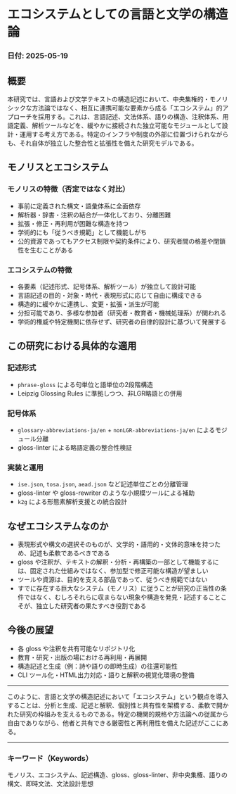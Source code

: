 # エコシステムとしての言語と文学の構造論

### 日付: 2025-05-19

## 概要

本研究では、言語および文学テキストの構造記述において、中央集権的・モノリシックな方法論ではなく、相互に連携可能な要素から成る「エコシステム」的アプローチを採用する。これは、言語記述、文法体系、語りの構造、注釈体系、用語定義、解析ツールなどを、緩やかに接続された独立可能なモジュールとして設計・運用する考え方である。特定のインフラや制度の外部に位置づけられながらも、それ自体が独立した整合性と拡張性を備えた研究モデルである。

## モノリスとエコシステム

### モノリスの特徴（否定ではなく対比）

- 事前に定義された構文・語彙体系に全面依存
- 解析器・辞書・注釈の結合が一体化しており、分離困難
- 拡張・修正・再利用が困難な構造を持つ
- 学術的にも「従うべき規範」として機能しがち
- 公的資源であってもアクセス制限や契約条件により、研究者間の格差や閉鎖性を生むことがある

### エコシステムの特徴

- 各要素（記述形式、記号体系、解析ツール）が独立して設計可能
- 言語記述の目的・対象・時代・表現形式に応じて自由に構成できる
- 構造的に緩やかに連携し、変更・拡張・派生が可能
- 分担可能であり、多様な参加者（研究者・教育者・機械処理系）が関われる
- 学術的権威や特定機関に依存せず、研究者の自律的設計に基づいて発展する

## この研究における具体的な適用

### 記述形式

- `phrase-gloss` による句単位と語単位の2段階構造
- Leipzig Glossing Rules に準拠しつつ、非LGR略語との併用

### 記号体系

- `glossary-abbreviations-ja/en` + `nonLGR-abbreviations-ja/en` によるモジュール分離
- gloss-linter による略語定義の整合性検証

### 実装と運用

- `ise.json`, `tosa.json`, `aead.json` など記述単位ごとの分離管理
- gloss-linter や gloss-rewriter のような小規模ツールによる補助
- `k2g` による形態素解析支援との統合設計

## なぜエコシステムなのか

- 表現形式や構文の選択そのものが、文学的・語用的・文体的意味を持つため、記述も柔軟であるべきである
- gloss や注釈が、テキストの解釈・分析・再構築の一部として機能するには、固定された仕組みではなく、参加型で修正可能な構造が望ましい
- ツールや資源は、目的を支える部品であって、従うべき規範ではない
- すでに存在する巨大なシステム（モノリス）に従うことが研究の正当性の条件ではなく、むしろそれらに収まらない現象や構造を発見・記述することこそが、独立した研究者の果たすべき役割である

## 今後の展望

- 各 gloss や注釈を共有可能なリポジトリ化
- 教育・研究・出版の場における再利用・再展開
- 構造記述と生成（例：詩や語りの即時生成）の往還可能性
- CLI ツール化・HTML出力対応・語りと解釈の視覚化環境の整備

---

このように、言語と文学の構造記述において「エコシステム」という観点を導入することは、分析と生成、記述と解釈、個別性と共有性を架橋する、柔軟で開かれた研究の枠組みを支えるものである。特定の機関的規格や方法論への従属から自由でありながら、他者と共有できる厳密性と再利用性を備えた記述がここにある。

---

### キーワード（Keywords）

モノリス、エコシステム、記述構造、gloss、gloss-linter、非中央集権、語りの構文、即時文法、文法設計思想
